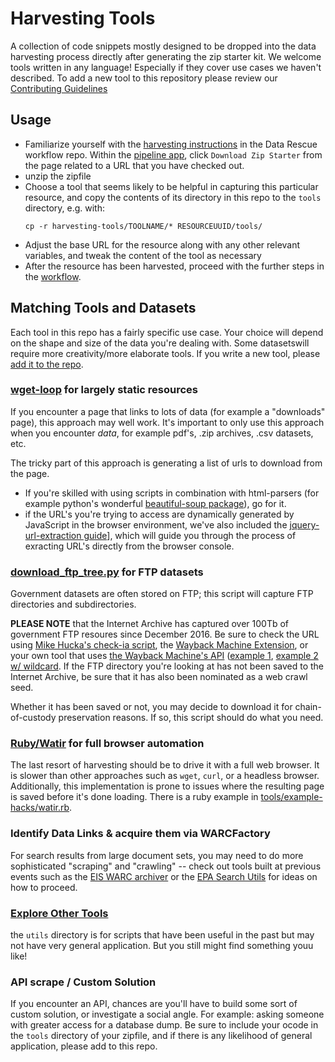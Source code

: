 # Harvesting Tools

A collection of code snippets mostly designed to be dropped into the data harvesting process directly after generating the zip starter kit. We welcome tools written in any language! Especially if they cover use cases we haven't described. To add a new tool to this repository please review our [Contributing Guidelines](./CONTRIBUTING.md)

## Usage

- Familiarize yourself with the [harvesting instructions](https://github.com/datarefugephilly/workflow/tree/master/harvesting-toolkit) in the Data Rescue workflow repo.  Within the [pipeline app](http://harvest-pipeline.herokuapp.com/), click `Download Zip Starter` from the page related to a URL that you have checked out. 
- unzip the zipfile
- Choose a tool that seems likely to be helpful in capturing this particular resource, and copy the contents of its directory in this repo to the `tools` directory, e.g. with:
  ```
  cp -r harvesting-tools/TOOLNAME/* RESOURCEUUID/tools/
  ```
- Adjust the base URL for the resource along with any other relevant variables, and tweak the content of the tool as necessary
- After the resource has been harvested, proceed with the further steps in the [workflow](https://github.com/datarefugephilly/workflow/). 

## Matching Tools and Datasets

Each tool in this repo has a fairly specific use case. Your choice will depend on the shape and size of the data you're dealing with. Some datasetswill require more creativity/more elaborate tools. If you write a new tool, please [add it to the repo](#contributing). 

### [wget-loop](./wget-loop) for largely static resources

If you encounter a page that links to lots of data (for example a "downloads" page), this approach may well work. It's important to only use this approach when you encounter *data*, for example pdf's, .zip archives, .csv datasets, etc. 

The tricky part of this approach is generating a list of urls to download from the page. 
- If you're skilled with using scripts in combination with html-parsers (for example python's wonderful [beautiful-soup package](https://www.crummy.com/software/BeautifulSoup/bs4/doc/#quick-start)), go for it. 
- if the URL's you're trying to access are dynamically generated by JavaScript in the browser environment, we've also included the [jquery-url-extraction guide](tools/jquery-url-extraction)], which will guide you through the process of exracting URL's directly from the browser console.

###  [download_ftp_tree.py](./ftp) for FTP datasets

Government datasets are often stored on FTP; this script will capture FTP directories and subdirectories.

**PLEASE NOTE** that the Internet Archive has captured over 100Tb of government FTP resoures since December 2016. Be sure to check the URL using [Mike Hucka's check-ia script](./check-ia), the [Wayback Machine Extension](https://chrome.google.com/webstore/detail/wayback-machine/fpnmgdkabkmnadcjpehmlllkndpkmiak), or your own tool that uses [the Wayback Machine's API](https://github.com/internetarchive/wayback/blob/master/wayback-cdx-server/README.md) ([example 1](https://web.archive.org/cdx/search/cdx?url=ftp://aftp.cmdl.noaa.gov/user/vasel/posters/Screen%20Shot%202016-06-30%20at%2011.15.40%20AM.png), [example 2 w/ wildcard](https://web.archive.org/cdx/search/cdx?url=ftp://aftp.cmdl.noaa.gov/user/vasel/*). If the FTP directory you're looking at has not been saved to the Internet Archive, be sure that it has also been nominated as a web crawl seed. 

Whether it has been saved or not, you may decide  to download it for chain-of-custody preservation reasons. If so, this script should do what you need.

### [Ruby/Watir](./ruby-watir-collection) for full browser automation

The last resort of harvesting should be to drive it with a full web browser. It is slower than other approaches such as `wget`, `curl`, or a headless browser. Additionally, this implementation is prone to issues where the resulting page is saved before it's done loading. There is a ruby example in [tools/example-hacks/watir.rb](tools/example-hacks/watir.rb).

### Identify Data Links & acquire them via WARCFactory

For search results from large document sets, you may need to do more sophisticated "scraping" and "crawling" -- check out tools built at previous events such as the [EIS WARC archiver](https://github.com/edgi-govdata-archiving/eis-WARC-archiver) or the [EPA Search Utils](https://github.com/edgi-govdata-archiving/epa-search-utils) for ideas on how to proceed.

### [Explore Other Tools](./utils)

the `utils` directory is for scripts that have been useful in the past but may not have very general application. But you still might find something youu like!

### API scrape / Custom Solution

If you encounter an API, chances are you'll have to build some sort of custom solution, or investigate a social angle. For example: asking someone with greater access for a database dump. Be sure to include your ocode in the `tools` directory of your zipfile, and if there is any likelihood of general application, please add to this repo. 
